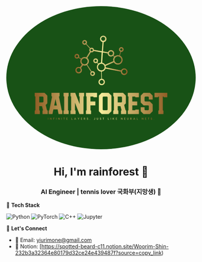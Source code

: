 <div align="center">
 <img src="images/225695060.png" width = 800 style="border-radius: 50%" />
  <h1>Hi, I'm <strong>rainforest 🌿</strong></h1>
  <h3>AI Engineer | tennis lover 국화부(지망생) 🎾</h3>
</div>

🌳 **Tech Stack**

![Python](https://img.shields.io/badge/Python-3776AB?style=flat&logo=python&logoColor=white)
![PyTorch](https://img.shields.io/badge/PyTorch-EE4C2C?style=flat&logo=pytorch&logoColor=white)
![C++](https://img.shields.io/badge/C++-00599C?style=flat&logo=c%2B%2B&logoColor=white)
![Jupyter](https://img.shields.io/badge/Jupyter-F37626?style=flat&logo=jupyter&logoColor=white)

🌳 **Let's Connect**

- 🌿 Email: [yiurimone@gmail.com](yiurimone@gmail.com)  
- 🌿 Notion: [https://spotted-beard-c11.notion.site/Woorim-Shin-232b3a32364e80179d32ce24e439487f?source=copy_link)
  
